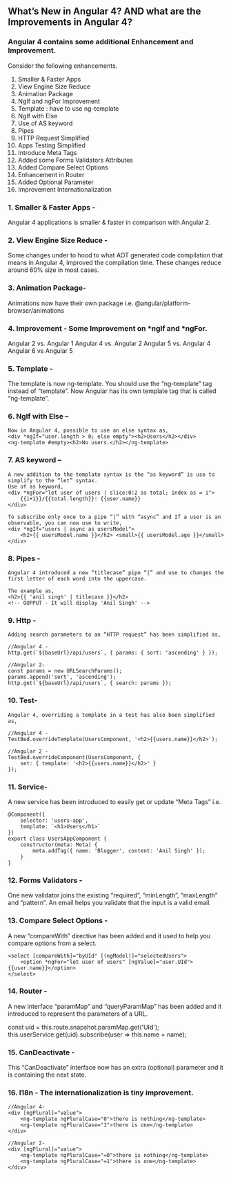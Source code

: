 ## What’s New in Angular 4? AND what are the Improvements in Angular 4?

### Angular 4 contains some additional Enhancement and Improvement. 
Consider the following enhancements.
1.    Smaller & Faster Apps
2.    View Engine Size Reduce
3.    Animation Package
4.    NgIf and ngFor Improvement
5.    Template : have to use ng-template
6.    NgIf with Else
7.    Use of AS keyword
8.    Pipes
9.    HTTP Request Simplified
10. Apps Testing Simplified
11. Introduce Meta Tags
12. Added some Forms Validators Attributes
13. Added Compare Select Options
14. Enhancement in Router
15. Added Optional Parameter
16. Improvement Internationalization

### 1. Smaller & Faster Apps - 
Angular 4 applications is smaller & faster in comparison with Angular 2.

### 2. View Engine Size Reduce - 
Some changes under to hood to what AOT generated code compilation that means 
in Angular 4, improved the compilation time. These changes reduce around 60% size in most cases.

### 3. Animation Package- 
Animations now have their own package i.e. @angular/platform-browser/animations

### 4. Improvement - Some Improvement on *ngIf and *ngFor.
Angular 2 vs. Angular 1	Angular 4 vs. Angular 2	Angular 5 vs. Angular 4	Angular 6 vs Angular 5

### 5. Template - 
The template is now ng-template. You should use the “ng-template” tag instead of “template”.
Now Angular has its own template tag that is called “ng-template”.

### 6. NgIf with Else – 
```
Now in Angular 4, possible to use an else syntax as,
<div *ngIf="user.length > 0; else empty"><h2>Users</h2></div>
<ng-template #empty><h2>No users.</h2></ng-template>
```
### 7. AS keyword – 
    A new addition to the template syntax is the “as keyword” is use to simplify to the “let” syntax.
    Use of as keyword,
    <div *ngFor="let user of users | slice:0:2 as total; index as = i">
        {{i+1}}/{{total.length}}: {{user.name}}
    </div>

    To subscribe only once to a pipe “|” with “async” and If a user is an observable, you can now use to write,
    <div *ngIf="users | async as usersModel">
        <h2>{{ usersModel.name }}</h2> <small>{{ usersModel.age }}</small>
    </div>

### 8. Pipes - 
    Angular 4 introduced a new “titlecase” pipe “|” and use to changes the first letter of each word into the uppercase. 

    The example as,
    <h2>{{ 'anil singh' | titlecase }}</h2>
    <!-- OUPPUT - It will display 'Anil Singh' -->

### 9. Http - 
    Adding search parameters to an “HTTP request” has been simplified as,

    //Angular 4 -
    http.get(`${baseUrl}/api/users`, { params: { sort: 'ascending' } });

    //Angular 2-
    const params = new URLSearchParams();
    params.append('sort', 'ascending');
    http.get(`${baseUrl}/api/users`, { search: params });

### 10. Test- 
    Angular 4, overriding a template in a test has also been simplified as,

    //Angular 4 -
    TestBed.overrideTemplate(UsersComponent, '<h2>{{users.name}}</h2>');

    //Angular 2 -
    TestBed.overrideComponent(UsersComponent, {
        set: { template: '<h2>{{users.name}}</h2>' }
    });

### 11. Service- 
A new service has been introduced to easily get or update “Meta Tags” i.e.
```
@Component({
    selector: 'users-app',
    template: `<h1>Users</h1>`
})
export class UsersAppComponent {
    constructor(meta: Meta) {
        meta.addTag({ name: 'Blogger', content: 'Anil Singh' });
    }
}
```
### 12. Forms Validators - 
One new validator joins the existing “required”, “minLength”, “maxLength” and “pattern”. An email helps you validate that the input is a valid email.

### 13. Compare Select Options - 
A new “compareWith” directive has been added and it used to help you compare options from a select.
```
<select [compareWith]="byUId" [(ngModel)]="selectedUsers">
    <option *ngFor="let user of users" [ngValue]="user.UId">{{user.name}}</option>
</select>
```
### 14. Router - 
A new interface “paramMap” and “queryParamMap” has been added and it introduced to represent the parameters of a URL. 

const uid = this.route.snapshot.paramMap.get('UId');
this.userService.get(uid).subscribe(user => this.name = name);

### 15. CanDeactivate - 
This “CanDeactivate” interface now has an extra (optional) parameter and it is containing the next state.

### 16. I18n - The internationalization is tiny improvement.
```
//Angular 4-
<div [ngPlural]="value">
    <ng-template ngPluralCase="0">there is nothing</ng-template>
    <ng-template ngPluralCase="1">there is one</ng-template>
</div>

//Angular 2-
<div [ngPlural]="value">
    <ng-template ngPluralCase="=0">there is nothing</ng-template>
    <ng-template ngPluralCase="=1">there is one</ng-template>
</div>
```